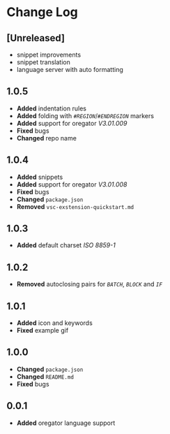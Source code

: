 # Change Log

<!-- Check [Keep a Changelog](http://keepachangelog.com/) for recommendations on how to structure this file. -->

## **[Unreleased]**
- snippet improvements
- snippet translation
- language server with auto formatting

## 1.0.5
- **Added** indentation rules
- **Added** folding with *`#REGION`*/*`#ENDREGION`* markers
- **Added** support for oregator *V3.01.009*
- **Fixed** bugs
- **Changed** repo name

## 1.0.4
- **Added** snippets
- **Added** support for oregator *V3.01.008*
- **Fixed** bugs
- **Changed** `package.json`
- **Removed** `vsc-exstension-quickstart.md`

## 1.0.3
- **Added** default charset *ISO 8859-1*

## 1.0.2
- **Removed** autoclosing pairs for *`BATCH`*, *`BLOCK`* and *`IF`* 

## 1.0.1
- **Added** icon and keywords 
- **Fixed** example gif

## 1.0.0
- **Changed** `package.json`
- **Changed** `README.md`
- **Fixed** bugs

## 0.0.1
- **Added** oregator language support